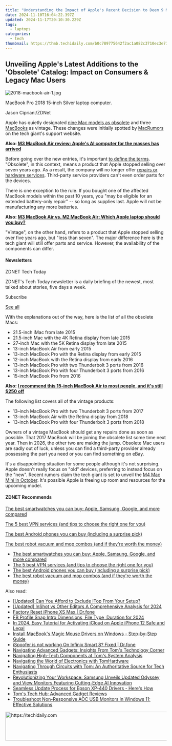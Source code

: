 ```yaml
---
title: "Understanding the Impact of Apple's Recent Decision to Deem 9 Mac Models 'Obsolete': Insights From ZDNET"
date: 2024-11-10T16:04:22.397Z
updated: 2024-11-17T20:10:30.229Z
tags:
  - laptops
categories:
  - tech
thumbnail: https://thmb.techidaily.com/b0c789775642f2ac1a082c3710ec3e71a5c2db92094d509f8f2ac2b5d87390af.jpg
---
```


## Unveiling Apple's Latest Additions to the 'Obsolete' Catalog: Impact on Consumers & Legacy Mac Users

![2018-macbook-air-1.jpg](https://www.zdnet.com/a/img/resize/b61bfecc1dbd24a80b1e98b520e8c46c9dd4c681/2019/10/09/2922862e-34ba-4a79-b8ae-5d2efa7f2944/macbook-pro.jpg?auto=webp&width=1280)

MacBook Pro 2018 15-inch Silver laptop computer.

Jason Cipriani/ZDNet

Apple has quietly designated [nine Mac models as obsolete](https://support.apple.com/en-us/102772) and three [MacBooks](https://www.zdnet.com/article/best-mac/) as vintage. These changes were initially spotted by [MacRumors](https://www.macrumors.com/2024/09/23/apple-adds-12-macs-to-vintage-obsolete-lists-ob/) on the tech giant's support website.

**Also: [M3 MacBook Air review: Apple's AI computer for the masses has arrived](https://www.zdnet.com/article/m3-macbook-air-review/)**

Before going over the new entries, it's important [to define the terms](https://www.zdnet.com/article/apple-says-your-device-may-now-be-vintage-or-obsolete-heres-why-and-what-that-means/). "Obsolete", in this context, means a product that Apple stopped selling over seven years ago. As a result, the company will no longer offer [repairs or hardware services](https://www.zdnet.com/article/broken-iphone-or-macbook-apple-expands-self-service-repair-so-you-can-fix-them-at-home/). Third-party service providers can't even order parts for the devices.

There is one exception to the rule. If you bought one of the affected MacBook models within the past 10 years, you "may be eligible for an extended battery-only repair" -- so long as supplies last. Apple will not be manufacturing any more batteries.

**Also: [M3 MacBook Air vs. M2 MacBook Air: Which Apple laptop should you buy?](https://www.zdnet.com/article/m3-macbook-air-vs-m2-macbook-air/)**

"Vintage", on the other hand, refers to a product that Apple stopped selling over five years ago, but "less than seven". The major difference here is the tech giant will still offer parts and service. However, the availability of the components can differ.

#### Newsletters

ZDNET Tech Today

ZDNET's Tech Today newsletter is a daily briefing of the newest, most talked about stories, five days a week.

 Subscribe

[See all](https://www.zdnet.com/newsletters/)

With the explanations out of the way, here is the list of all the obsolete Macs:

* 21.5-inch iMac from late 2015
* 21.5-inch Mac with the 4K Retina display from late 2015
* 27-inch Mac with the 5K Retina display from late 2015
* 13-inch MacBook Air from early 2015
* 13-inch MacBook Pro with the Retina display from early 2015
* 12-inch MacBook with the Retina display from early 2016
* 13-inch MacBook Pro with two Thunderbolt 3 ports from 2016
* 13-inch MacBook Pro with four Thunderbolt 3 ports from 2016
* 15-inch MacBook Pro from 2016

**Also: [I recommend this 15-inch MacBook Air to most people, and it's still $250 off](https://www.zdnet.com/article/i-recommend-this-15-inch-macbook-air-to-most-people-and-its-still-250-off/)**

The following list covers all of the vintage products:

* 13–inch MacBook Pro with two Thunderbolt 3 ports from 2017
* 13-inch MacBook Air with the Retina display from 2018
* 13-inch MacBook Pro with four Thunderbolt 3 ports from 2018

Owners of a vintage MacBook should get any repairs done as soon as possible. That 2017 MacBook will be joining the obsolete list some time next year. Then in 2026, the other two are making the jump. Obsolete Mac users are sadly out of luck, unless you can find a third-party provider already possessing the part you need or you can find something on eBay.

It's a disappointing situation for some people although it's not surprising. Apple doesn't really focus on "old" devices, preferring to instead focus on the "new". Recent rumors claim the tech giant is set to unveil the [M4 Mac Mini in October](https://www.zdnet.com/article/the-one-mac-studio-feature-keeping-me-from-buying-a-new-m4-mac-mini-this-fall/). It's possible Apple is freeing up room and resources for the upcoming model.

#### **ZDNET** Recommends

[The best smartwatches you can buy: Apple, Samsung, Google, and more compared](https://www.zdnet.com/article/best-smartwatch/ "The best smartwatches you can buy: Apple, Samsung, Google, and more compared")

[The 5 best VPN services (and tips to choose the right one for you)](https://www.zdnet.com/article/best-vpn/ "The 5 best VPN services (and tips to choose the right one for you)")

[The best Android phones you can buy (including a surprise pick)](https://www.zdnet.com/article/best-android-phone/ "The best Android phones you can buy (including a surprise pick)")

[The best robot vacuum and mop combos (and if they're worth the money)](https://www.zdnet.com/article/best-robot-vacuum-mop/ "The best robot vacuum and mop combos (and if they're worth the money)")

* [The best smartwatches you can buy: Apple, Samsung, Google, and more compared](https://www.zdnet.com/article/best-smartwatch/ "The best smartwatches you can buy: Apple, Samsung, Google, and more compared")
* [The 5 best VPN services (and tips to choose the right one for you)](https://www.zdnet.com/article/best-vpn/ "The 5 best VPN services (and tips to choose the right one for you)")
* [The best Android phones you can buy (including a surprise pick)](https://www.zdnet.com/article/best-android-phone/ "The best Android phones you can buy (including a surprise pick)")
* [The best robot vacuum and mop combos (and if they're worth the money)](https://www.zdnet.com/article/best-robot-vacuum-mop/ "The best robot vacuum and mop combos (and if they're worth the money)")

<ins class="adsbygoogle"
     style="display:block"
     data-ad-format="autorelaxed"
     data-ad-client="ca-pub-7571918770474297"
     data-ad-slot="1223367746"></ins>

<ins class="adsbygoogle"
     style="display:block"
     data-ad-client="ca-pub-7571918770474297"
     data-ad-slot="8358498916"
     data-ad-format="auto"
     data-full-width-responsive="true"></ins>

<span class="atpl-alsoreadstyle">Also read:</span>
<div><ul>
<li><a href="https://screen-video-capture.techidaily.com/updated-can-you-afford-to-exclude-itop-from-your-setup/"><u>[Updated] Can You Afford to Exclude ITop From Your Setup?</u></a></li>
<li><a href="https://article-tips.techidaily.com/updated-inshot-vs-other-editors-a-comprehensive-analysis-for-2024/"><u>[Updated] InShot vs Other Editors A Comprehensive Analysis for 2024</u></a></li>
<li><a href="https://phone-solutions.techidaily.com/factory-reset-iphone-xs-max-drfone-by-drfone-ios-system-repair-ios-system-repair/"><u>Factory Reset iPhone XS Max | Dr.fone</u></a></li>
<li><a href="https://facebook-video-content.techidaily.com/fb-profile-snap-intro-dimensions-file-type-duration-for-2024/"><u>FB Profile Snap Intro Dimensions, File Type, Duration for 2024</u></a></li>
<li><a href="https://activate-lock.techidaily.com/in-2024-easy-tutorial-for-activating-icloud-on-apple-iphone-12-safe-and-legal-by-drfone-ios/"><u>In 2024, Easy Tutorial for Activating iCloud on Apple iPhone 12 Safe and Legal</u></a></li>
<li><a href="https://hardware-updates.techidaily.com/install-macbooks-magic-mouse-drivers-on-windows-step-by-step-guide/"><u>Install MacBook's Magic Mouse Drivers on Windows - Step-by-Step Guide</u></a></li>
<li><a href="https://fake-location.techidaily.com/ispoofer-is-not-working-on-infinix-smart-8-fixed-drfone-by-drfone-virtual-android/"><u>iSpoofer is not working On Infinix Smart 8? Fixed | Dr.fone</u></a></li>
<li><a href="https://hardware-reviews.techidaily.com/navigating-advanced-gadgets-insights-from-toms-technology-corner/"><u>Navigating Advanced Gadgets: Insights From Tom's Technology Corner</u></a></li>
<li><a href="https://hardware-reviews.techidaily.com/navigating-high-tech-components-at-toms-system-analysis/"><u>Navigating High-Tech Components at Tom's System Analysis</u></a></li>
<li><a href="https://hardware-reviews.techidaily.com/navigating-the-world-of-electronics-with-tomhardware/"><u>Navigating the World of Electronics with TomHardware</u></a></li>
<li><a href="https://hardware-reviews.techidaily.com/navigating-through-circuits-with-tom-an-authoritative-source-for-tech-enthusiasts/"><u>Navigating Through Circuits with Tom: An Authoritative Source for Tech Enthusiasts</u></a></li>
<li><a href="https://hardware-reviews.techidaily.com/revolutionizing-your-workspace-samsung-unveils-updated-odyssey-and-view-monitors-featuring-cutting-edge-ai-innovation/"><u>Revolutionizing Your Workspace: Samsung Unveils Updated Odyssey and View Monitors Featuring Cutting-Edge AI Innovation</u></a></li>
<li><a href="https://win-dash.techidaily.com/seamless-update-process-for-epson-xp-440-drivers-heres-how/"><u>Seamless Update Process for Epson XP-440 Drivers - Here's How</u></a></li>
<li><a href="https://hardware-reviews.techidaily.com/toms-tech-hub-advanced-gadget-reviews/"><u>Tom's Tech Hub: Advanced Gadget Reviews</u></a></li>
<li><a href="https://win-howtos.techidaily.com/troubleshoot-non-responsive-aoc-usb-monitors-in-windows-11-effective-solutions/"><u>Troubleshoot Non-Responsive AOC USB Monitors in Windows 11: Effective Solutions</u></a></li>
</ul></div>

<!-- affiliate ads begin -->
<a href="https://homestyler.sjv.io/c/5597632/1943647/22993" target="_top" id="1943647">
  <img src="//a.impactradius-go.com/display-ad/22993-1943647" border="0" alt="https://techidaily.com" width="728" height="90"/>
</a>
<img height="0" width="0" src="https://homestyler.sjv.io/i/5597632/1943647/22993" style="position:absolute;visibility:hidden;" border="0" />
<!-- affiliate ads end -->

